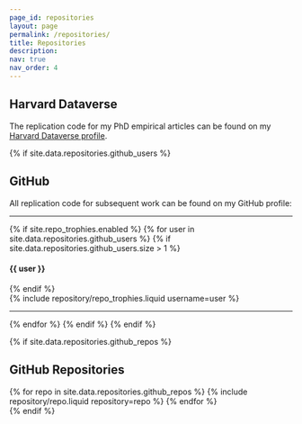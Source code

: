 ```yaml
---
page_id: repositories
layout: page
permalink: /repositories/
title: Repositories
description: 
nav: true
nav_order: 4
---
```


## Harvard Dataverse

The replication code for my PhD empirical articles can be found on my [Harvard Dataverse profile](https://dataverse.harvard.edu/dataverse/mlabussiere).


{% if site.data.repositories.github_users %}

## GitHub 

All replication code for subsequent work can be found on my GitHub profile:

---

{% if site.repo_trophies.enabled %}
{% for user in site.data.repositories.github_users %}
{% if site.data.repositories.github_users.size > 1 %}

  <h4>{{ user }}</h4>
  {% endif %}
  <div class="repositories d-flex flex-wrap flex-md-row flex-column justify-content-between align-items-center">
  {% include repository/repo_trophies.liquid username=user %}
  </div>

---

{% endfor %}
{% endif %}
{% endif %}

{% if site.data.repositories.github_repos %}

## GitHub Repositories

<div class="repositories d-flex flex-wrap flex-md-row flex-column justify-content-between align-items-center">
  {% for repo in site.data.repositories.github_repos %}
    {% include repository/repo.liquid repository=repo %}
  {% endfor %}
</div>
{% endif %}
